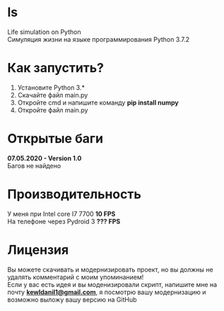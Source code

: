 # ls
Life simulation on Python <br/>
Симуляция жизни на языке программирования Python 3.7.2

# Как запустить?
1. Установите Python 3.* <br/>
2. Скачайте файл main.py <br/>
3. Откройте cmd и напишите команду **pip install numpy** <br/>
4. Откройте файл main.py <br/>

# Открытые баги
**07.05.2020 - Version 1.0** <br/>
Багов не найдено

# Производительность
У меня при Intel core I7 7700 **10 FPS** <br/>
На телефоне через Pydroid 3 **??? FPS**

# Лицензия
Вы можете скачивать и модернизировать проект, но вы должны не удалять комментарий с моим упоминанием! <br/>
Если у вас есть идея и вы моденизировали скрипт, напишите мне на почту **kewldanil1@gmail.com**, я посмотрю вашу модернизацию и возможно выложу вашу версию на GitHub
